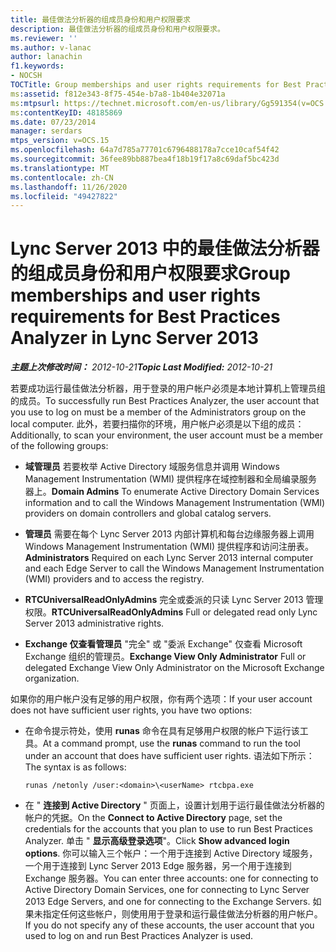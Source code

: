 ```yaml
---
title: 最佳做法分析器的组成员身份和用户权限要求
description: 最佳做法分析器的组成员身份和用户权限要求。
ms.reviewer: ''
ms.author: v-lanac
author: lanachin
f1.keywords:
- NOCSH
TOCTitle: Group memberships and user rights requirements for Best Practices Analyzer
ms:assetid: f812e343-8f75-454e-b7a8-1b404e32071a
ms:mtpsurl: https://technet.microsoft.com/en-us/library/Gg591354(v=OCS.15)
ms:contentKeyID: 48185869
ms.date: 07/23/2014
manager: serdars
mtps_version: v=OCS.15
ms.openlocfilehash: 64a7d785a77701c6796488178a7cce10caf54f42
ms.sourcegitcommit: 36fee89bb887bea4f18b19f17a8c69daf5bc423d
ms.translationtype: MT
ms.contentlocale: zh-CN
ms.lasthandoff: 11/26/2020
ms.locfileid: "49427822"
---
```

# <a name="group-memberships-and-user-rights-requirements-for-best-practices-analyzer-in-lync-server-2013"></a><span data-ttu-id="48df3-103">Lync Server 2013 中的最佳做法分析器的组成员身份和用户权限要求</span><span class="sxs-lookup"><span data-stu-id="48df3-103">Group memberships and user rights requirements for Best Practices Analyzer in Lync Server 2013</span></span>

<div data-xmlns="http://www.w3.org/1999/xhtml">

<div class="topic" data-xmlns="http://www.w3.org/1999/xhtml" data-msxsl="urn:schemas-microsoft-com:xslt" data-cs="https://msdn.microsoft.com/">

<div data-asp="https://msdn2.microsoft.com/asp">



</div>

<div id="mainSection">

<div id="mainBody"><span data-ttu-id="48df3-104">

<span> </span></span><span class="sxs-lookup"><span data-stu-id="48df3-104">

<span> </span></span></span>

<span data-ttu-id="48df3-105">_**主题上次修改时间：** 2012-10-21_</span><span class="sxs-lookup"><span data-stu-id="48df3-105">_**Topic Last Modified:** 2012-10-21_</span></span>

<span data-ttu-id="48df3-106">若要成功运行最佳做法分析器，用于登录的用户帐户必须是本地计算机上管理员组的成员。</span><span class="sxs-lookup"><span data-stu-id="48df3-106">To successfully run Best Practices Analyzer, the user account that you use to log on must be a member of the Administrators group on the local computer.</span></span> <span data-ttu-id="48df3-107">此外，若要扫描你的环境，用户帐户必须是以下组的成员：</span><span class="sxs-lookup"><span data-stu-id="48df3-107">Additionally, to scan your environment, the user account must be a member of the following groups:</span></span>

  - <span data-ttu-id="48df3-108">**域管理员**   若要枚举 Active Directory 域服务信息并调用 Windows Management Instrumentation (WMI) 提供程序在域控制器和全局编录服务器上。</span><span class="sxs-lookup"><span data-stu-id="48df3-108">**Domain Admins**   To enumerate Active Directory Domain Services information and to call the Windows Management Instrumentation (WMI) providers on domain controllers and global catalog servers.</span></span>

  - <span data-ttu-id="48df3-109">**管理员**   需要在每个 Lync Server 2013 内部计算机和每台边缘服务器上调用 Windows Management Instrumentation (WMI) 提供程序和访问注册表。</span><span class="sxs-lookup"><span data-stu-id="48df3-109">**Administrators**   Required on each Lync Server 2013 internal computer and each Edge Server to call the Windows Management Instrumentation (WMI) providers and to access the registry.</span></span>

  - <span data-ttu-id="48df3-110">**RTCUniversalReadOnlyAdmins**   完全或委派的只读 Lync Server 2013 管理权限。</span><span class="sxs-lookup"><span data-stu-id="48df3-110">**RTCUniversalReadOnlyAdmins**   Full or delegated read only Lync Server 2013 administrative rights.</span></span>

  - <span data-ttu-id="48df3-111">**Exchange 仅查看管理员**   "完全" 或 "委派 Exchange" 仅查看 Microsoft Exchange 组织的管理员。</span><span class="sxs-lookup"><span data-stu-id="48df3-111">**Exchange View Only Administrator**   Full or delegated Exchange View Only Administrator on the Microsoft Exchange organization.</span></span>

<span data-ttu-id="48df3-112">如果你的用户帐户没有足够的用户权限，你有两个选项：</span><span class="sxs-lookup"><span data-stu-id="48df3-112">If your user account does not have sufficient user rights, you have two options:</span></span>

  - <span data-ttu-id="48df3-113">在命令提示符处，使用 **runas** 命令在具有足够用户权限的帐户下运行该工具。</span><span class="sxs-lookup"><span data-stu-id="48df3-113">At a command prompt, use the **runas** command to run the tool under an account that does have sufficient user rights.</span></span> <span data-ttu-id="48df3-114">语法如下所示：</span><span class="sxs-lookup"><span data-stu-id="48df3-114">The syntax is as follows:</span></span>
    
        runas /netonly /user:<domain>\<userName> rtcbpa.exe

  - <span data-ttu-id="48df3-115">在 " **连接到 Active Directory** " 页面上，设置计划用于运行最佳做法分析器的帐户的凭据。</span><span class="sxs-lookup"><span data-stu-id="48df3-115">On the **Connect to Active Directory** page, set the credentials for the accounts that you plan to use to run Best Practices Analyzer.</span></span> <span data-ttu-id="48df3-116">单击 " **显示高级登录选项**"。</span><span class="sxs-lookup"><span data-stu-id="48df3-116">Click **Show advanced login options**.</span></span> <span data-ttu-id="48df3-117">你可以输入三个帐户：一个用于连接到 Active Directory 域服务，一个用于连接到 Lync Server 2013 Edge 服务器，另一个用于连接到 Exchange 服务器。</span><span class="sxs-lookup"><span data-stu-id="48df3-117">You can enter three accounts: one for connecting to Active Directory Domain Services, one for connecting to Lync Server 2013 Edge Servers, and one for connecting to the Exchange Servers.</span></span> <span data-ttu-id="48df3-118">如果未指定任何这些帐户，则使用用于登录和运行最佳做法分析器的用户帐户。</span><span class="sxs-lookup"><span data-stu-id="48df3-118">If you do not specify any of these accounts, the user account that you used to log on and run Best Practices Analyzer is used.</span></span>

<span data-ttu-id="48df3-119"></div>

<span> </span>

</div>

</div>

</span><span class="sxs-lookup"><span data-stu-id="48df3-119"></div>

<span> </span>

</div>

</div>

</span></span></div>

